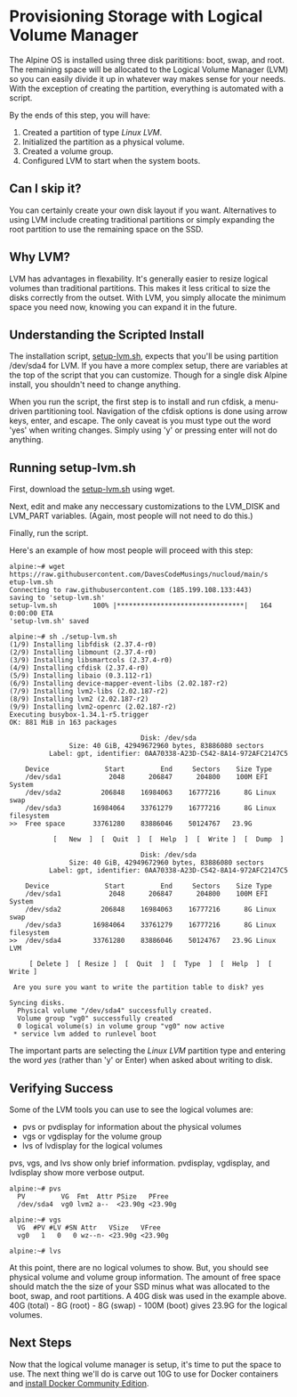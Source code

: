 # Provisioning Storage with Logical Volume Manager
The Alpine OS is installed using three disk parititions: boot, swap, and root. The remaining space will be allocated to the Logical Volume Manager (LVM) so you can easily divide it up in whatever way makes sense for your needs. With the exception of creating the partition, everything is automated with a script.

By the ends of this step, you will have:
1. Created a partition of type _Linux LVM_.
2. Initialized the partition as a physical volume. 
3. Created a volume group.
4. Configured LVM to start when the system boots.

## Can I skip it?
You can certainly create your own disk layout if you want. Alternatives to using LVM include creating traditional partitions or simply expanding the root partition to use the remaining space on the SSD.

## Why LVM?
LVM has advantages in flexability. It's generally easier to resize logical volumes than traditional partitions. This makes it less critical to size the disks correctly from the outset. With LVM, you simply allocate the minimum space you need now, knowing you can expand it in the future.

## Understanding the Scripted Install
The installation script, [setup-lvm.sh](https://raw.githubusercontent.com/DavesCodeMusings/nucloud/main/setup-lvm.sh), expects that you'll be using partition /dev/sda4 for LVM. If you have a more complex setup, there are variables at the top of the script that you can customize. Though for a single disk Alpine install, you shouldn't need to change anything.

When you run the script, the first step is to install and run cfdisk, a menu-driven partitioning tool. Navigation of the cfdisk options is done using arrow keys, enter, and escape. The only caveat is you must type out the word 'yes' when writing changes. Simply using 'y' or pressing enter will not do anything.

## Running setup-lvm.sh
First, download the [setup-lvm.sh](https://raw.githubusercontent.com/DavesCodeMusings/nucloud/main/setup-lvm.sh) using wget.

Next, edit and make any neccessary customizations to the LVM_DISK and LVM_PART variables. (Again, most people will not need to do this.)

Finally, run the script.

Here's an example of how most people will proceed with this step:

```
alpine:~# wget https://raw.githubusercontent.com/DavesCodeMusings/nucloud/main/s
etup-lvm.sh
Connecting to raw.githubusercontent.com (185.199.108.133:443)
saving to 'setup-lvm.sh'
setup-lvm.sh         100% |********************************|   164  0:00:00 ETA
'setup-lvm.sh' saved

alpine:~# sh ./setup-lvm.sh
(1/9) Installing libfdisk (2.37.4-r0)
(2/9) Installing libmount (2.37.4-r0)
(3/9) Installing libsmartcols (2.37.4-r0)
(4/9) Installing cfdisk (2.37.4-r0)
(5/9) Installing libaio (0.3.112-r1)
(6/9) Installing device-mapper-event-libs (2.02.187-r2)
(7/9) Installing lvm2-libs (2.02.187-r2)
(8/9) Installing lvm2 (2.02.187-r2)
(9/9) Installing lvm2-openrc (2.02.187-r2)
Executing busybox-1.34.1-r5.trigger
OK: 881 MiB in 163 packages

                                 Disk: /dev/sda
               Size: 40 GiB, 42949672960 bytes, 83886080 sectors
          Label: gpt, identifier: 0AA70338-A23D-C542-8A14-972AFC2147C5

    Device              Start         End     Sectors    Size Type
    /dev/sda1            2048      206847      204800    100M EFI System
    /dev/sda2          206848    16984063    16777216      8G Linux swap
    /dev/sda3        16984064    33761279    16777216      8G Linux filesystem
>>  Free space       33761280    83886046    50124767   23.9G                   

           [   New  ]  [  Quit  ]  [  Help  ]  [  Write ]  [  Dump  ]
           
                                 Disk: /dev/sda
               Size: 40 GiB, 42949672960 bytes, 83886080 sectors
          Label: gpt, identifier: 0AA70338-A23D-C542-8A14-972AFC2147C5

    Device              Start         End     Sectors    Size Type
    /dev/sda1            2048      206847      204800    100M EFI System
    /dev/sda2          206848    16984063    16777216      8G Linux swap
    /dev/sda3        16984064    33761279    16777216      8G Linux filesystem
>>  /dev/sda4        33761280    83886046    50124767   23.9G Linux LVM

     [ Delete ]  [ Resize ]  [  Quit  ]  [  Type  ]  [  Help  ]  [  Write ]

 Are you sure you want to write the partition table to disk? yes

Syncing disks.
  Physical volume "/dev/sda4" successfully created.
  Volume group "vg0" successfully created
  0 logical volume(s) in volume group "vg0" now active
 * service lvm added to runlevel boot
```

The important parts are selecting the _Linux LVM_ partition type and entering the word _yes_ (rather than 'y' or Enter) when asked about writing to disk.

## Verifying Success
Some of the LVM tools you can use to see the logical volumes are:
* pvs or pvdisplay for information about the physical volumes
* vgs or vgdisplay for the volume group
* lvs of lvdisplay for the logical volumes

pvs, vgs, and lvs show only brief information. pvdisplay, vgdisplay, and lvdisplay show more verbose output.

```
alpine:~# pvs
  PV         VG  Fmt  Attr PSize   PFree
  /dev/sda4  vg0 lvm2 a--  <23.90g <23.90g

alpine:~# vgs
  VG  #PV #LV #SN Attr   VSize   VFree
  vg0   1   0   0 wz--n- <23.90g <23.90g

alpine:~# lvs

```

At this point, there are no logical volumes to show. But, you should see physical volume and volume group information. The amount of free space should match the the size of your SSD minus what was allocated to the boot, swap, and root partitions. A 40G disk was used in the example above. 40G (total) - 8G (root) - 8G (swap) - 100M (boot) gives 23.9G for the logical volumes.

## Next Steps
Now that the logical volume manager is setup, it's time to put the space to use. The next thing we'll do is carve out 10G to use for Docker containers and [install Docker Community Edition](02_Docker.md).
